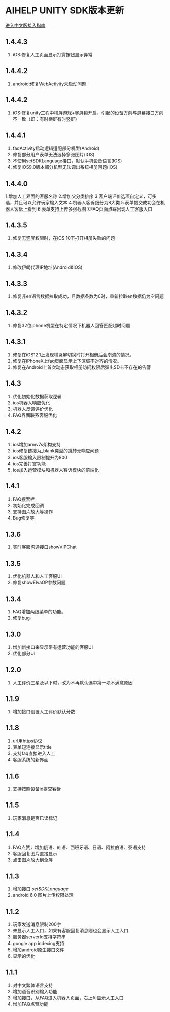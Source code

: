 # AIHELP UNITY SDK版本更新
[进入中文版接入指南](https://github.com/AI-HELP/AIhelp-Unity-SDK/blob/master/README_CN.md)

## 1.4.4.3
1. iOS:修复人工页面显示打赏按钮显示异常

## 1.4.4.2
1. android:修复WebActivity未启动问题

## 1.4.4.2
1. iOS:修复unity工程中横屏游戏+竖屏锁开启，引起的设备方向与屏幕接口方向不一致（即：有时横屏有时竖屏）

## 1.4.4.1
1. faqActivity启动逻辑适配部分机型(Android)
2. 修复部分用户表单无法选择多张图片(IOS)
3. 不使用setSDKLanguage接口，默认手机设备语言(IOS)
4. 修复iOS9.0版本部分机型无法调出系统相册问题(IOS)

## 1.4.4.0
1.增加人工界面的客服名称
2.增加父分类排序
3.客户端评价选项自定义，可多选，并且可以允许玩家输入文本
4.机器人客诉细分为8大类
5.表单提交成功会在机器人客诉上看到
6.表单支持上传多张截图
7.FAQ页面点踩出现人工客服入口

## 1.4.3.5
1. 修复无竖屏权限时，在iOS 10下打开相册失败的问题

## 1.4.3.4
1. 修改伊朗代理IP地址(Android&IOS)

## 1.4.3.3
1. 修复非en语言数据拉取成功，且数据条数为0时，重新拉取en数据仍为空问题

## 1.4.3.2 
1. 修复32位iphone机型在特定情况下机器人回答匹配超时问题

## 1.4.3.1
1. 修复在iOS12.1上发现横竖屏切换时打开相册后会崩溃的情况。
2. 修复在iPhoneX上faq页面显示上下区域不对齐的情况。
3. 修复在Android上首次动态获取相册访问权限后弹出SD卡不存在的告警

## 1.4.3
1. 优化初始化数据获取逻辑
2. ios机器人响应优化
3. 机器人反馈评价优化
4. FAQ界面联系客服优化

## 1.4.2
1. ios增加armv7s架构支持
2. ios修复链接为_blank类型的跳转无响应问题
3. ios客服输入限制提升为800
4. ios完善打赏功能
5. ios加入运营模块和机器人客诉模块的前端化

## 1.4.1
1. FAQ搜索栏
2. 初始化完成回调
3. 支持图片放大等操作
4. Bug修复等

## 1.3.6
1. 实时客服沟通接口showVIPChat

## 1.3.5
1. 优化机器人和人工客服UI
2. 修复showElvaOP参数问题

## 1.3.4
1. FAQ增加两级菜单的功能。
2. 修复bug。

## 1.3.0 
1. 增加新接口来显示带有运营功能的客服UI
2. 优化部分UI

## 1.2.0 
1. 人工评价三星及以下时，改为不再默认选中第一项不满意原因

## 1.1.9 
1. 增加接口设置人工评价默认分数<br />

## 1.1.8
1. url用https协议<br />
2. 表单短连接显示title<br />
3. 支持faq直接进入人工<br />
4. 客服系统的新界面

## 1.1.6 
1. 支持按照设备id提交客诉<br />

## 1.1.5
1. 玩家消息是否已读标记<br />

## 1.1.4
1.  FAQ点赞，增加俄语、韩语、西班牙语、日语、阿拉伯语、泰语支持<br />
2.  客服回复图片直接显示
3.  点击图片放大到全屏

## 1.1.3
1. 增加接口 *setSDKLanguage*
2. android 6.0 图片上传权限处理

## 1.1.2
1. 玩家发送消息限制200字
2. 未显示人工入口，如果有客服回复消息则也会显示人工入口
3. 服务器serverId支持字符串
4. google app indexing支持
5. 增加android原生接口文件
6. 显示的优化

## 1.1.1
1. 对中文繁体语言支持
2. 增加语音识别输入功能
3. 增加接口，从FAQ进入机器人页面，右上角显示人工入口
4. 增加FAQ点赞功能
